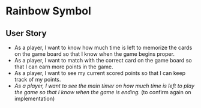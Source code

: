 # Rainbow Symbol

## User Story

- As a player, I want to know how much time is left to memorize the cards on the game board so that I know when the game begins proper.
- As a player, I want to match with the correct card on the game board so that I can earn more points in the game.
- As a player, I want to see my current scored points so that I can keep track of my points.
- _As a player, I want to see the main timer on how much time is left to play the game so that I know when the game is ending._ (to confirm again on implementation)
